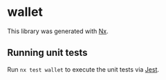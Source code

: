 # wallet

This library was generated with [Nx](https://nx.dev).

## Running unit tests

Run `nx test wallet` to execute the unit tests via [Jest](https://jestjs.io).
